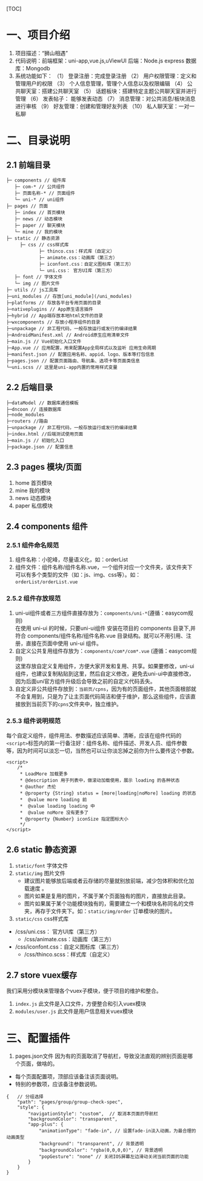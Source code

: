 [TOC]
# 一、项目介绍
1. 项目描述：“狮山相遇”
2. 代码说明：前端框架：uni-app,vue.js,uViewUI 后端：Node.js express 数据库：Mongodb  
3. 系统功能如下： 
（1） 登录注册：完成登录注册 
（2） 用户权限管理：定义和管理用户的权限 
（3） 个人信息管理，管理个人信息以及权限编辑 
（4） 公共聊天室：搭建公共聊天室 
（5） 话题板块：搭建特定主题公共聊天室并进行管理
（6） 发表帖子： 能够发表动态
（7） 消息管理：对公共消息/板块消息进行审核 
（9） 好友管理：创建和管理好友列表 
（10） 私人聊天室：一对一私聊

# 二、目录说明
## 2.1 前端目录
```
├─ components // 组件库
   ├─ com-* // 公共组件
   ├─ 页面名称-* // 页面组件
   └─ uni-* // uni组件
├─ pages // 页面
   ├─ index // 首页模块
   ├─ news // 动态模块 
   ├─ paper // 聊天模块
   └─ mine // 我的模块
├─ static // 静态资源
	 ├─ css // css样式库
			├─ thinco.css：样式库（自定义）
			├─ animate.css：动画库（第三方）
			├─ iconfont.css：自定义图标库（第三方）
			└─ uni.css： 官方UI库（第三方）
   ├─ font // 字体文件
   └─ img // 图片文件
├─ utils // js工具库
├─uni_modules // 存放[uni_module](/uni_modules)
├─platforms // 存放各平台专用页面的目录
├─nativeplugins // App原生语言插件
├─hybrid // App端存放本地html文件的目录
├─wxcomponents // 存放小程序组件的目录
├─unpackage // 非工程代码，一般存放运行或发行的编译结果
├─AndroidManifest.xml // Android原生应用清单文件
├─main.js // Vue初始化入口文件
├─App.vue // 应用配置，用来配置App全局样式以及监听 应用生命周期
├─manifest.json // 配置应用名称、appid、logo、版本等打包信息
├─pages.json // 配置页面路由、导航条、选项卡等页面类信息
└─uni.scss // 这里是uni-app内置的常用样式变量 
```
## 2.2 后端目录
```
├─dataModel // 数据库通信模板
├─dncoon // 连接数据库
├─node_modules
├─routers //路由
├─unpackage // 非工程代码，一般存放运行或发行的编译结果
├─index.html //后端测试使用页面
├─main.js // 初始化入口
├─package.json // 配置信息
```

## 2.3 pages 模块/页面
1. home 首页模块
2. mine 我的模块
3. news 动态模块
4. paper 私信模块

## 2.4 components 组件
### 2.5.1 组件命名规范
1. 组件名称：小驼峰，尽量语义化，如：orderList
2. 组件文件：组件名称/组件名称.vue，一个组件对应一个文件夹，该文件夹下可以有多个类型的文件（如：js、img、css等）。如：`orderList/orderList.vue`

### 2.5.2 组件存放规范
1. uni-ui组件或者三方组件直接存放为：`components/uni-*`(遵循：easycom规则)  
在使用 uni-ui 的时候，只要uni-ui组件 安装在项目的 components 目录下,并符合 components/组件名称/组件名称.vue 目录结构。就可以不用引用、注册，直接在页面中使用 uni-ui 组件。
2. 自定义公共复用组件存放为：`components/com*/com*.vue` (遵循：easycom规则)   
这里存放自定义复用组件，方便大家开发和复用、共享。如果要修改，uni-ui组件，也建议复制粘贴到这里，然后自定义修改，避免去uni-ui中直接修改，因为后面uni官方组件升级后会导致之前的自定义代码丢失。
3. 自定义非公共组件存放到：`当前页/cpns`，因为有的页面组件，其他页面根部就不会复用到，只是为了让主页面代码简洁和便于维护，那么这些组件，应该直接放到当前页下的`cpns`文件夹中，独立维护。

### 2.5.3 组件说明规范
每个自定义组件，组件用法、参数描述应该简单、清晰，应该在组件代码的`<script>`标签内的第一行备注好：组件名称、组件描述、开发人员、组件参数等，因为时间可以淡忘一切，当然也可以让你淡忘掉之前你为什么要传这个参数。
```
<script>
	/*
	 * LoadMore 加载更多
	 * @description 用于列表中，做滚动加载使用，展示 loading 的各种状态
	 * @author 杰伦
	 * @property {String} status = [more|loading|noMore] loading 的状态
	 * 	@value more loading 前
	 * 	@value loading loading 中
	 * 	@value noMore 没有更多了
	 * @property {Number} iconSize 指定图标大小
	 */
</script>
```

## 2.6 static 静态资源
1. `static/font` 字体文件
2. `static/img` 图片文件
	* 建议图片能够放后端或者云存储的尽量就别放前端，减少包体积和优化加载速度 。
	* 图片如果是复用的图片，不属于某个页面独有的图片，直接放此目录。
	* 图片如果属于某个功能模块独有的，需要建立一个和模块名称同名的文件夹，再存于文件夹下。如：`static/img/order` 订单模块的图片。
3. `static/css` css样式库
  * /css/uni.css： 官方UI库（第三方）
	* /css/animate.css：动画库（第三方）
  * /css/iconfont.css：自定义图标库（第三方）
	* /css/thinco.scss：样式库（自定义）

## 2.7 store vuex缓存
我们采用分模块来管理各个vuex子模块，便于项目的维护和整合。
1. `index.js` 此文件是入口文件，方便整合和引入vuex模块
2. `modules/user.js`  此文件是用户信息相关vuex模块

# 三、配置插件
1. pages.json文件
因为有的页面取消了导航栏，导致没法直观的辨别页面是哪个页面，做啥的。
* 每个页面配置项，顶部应该备注该页面说明。
* 特别的参数项，应该备注参数说明。
```
{	// 分组选择
	"path": "pages/group/group-check-spec",
	"style": {
		"navigationStyle": "custom",  // 取消本页面的导航栏
		"backgroundColor": "transparent",
		"app-plus": {
			"animationType": "fade-in", // 设置fade-in淡入动画，为最合理的动画类型
			"background": "transparent", // 背景透明
			"backgroundColor": "rgba(0,0,0,0)", // 背景透明
			"popGesture": "none" // 关闭IOS屏幕左边滑动关闭当前页面的功能
		}
	}
}
```
